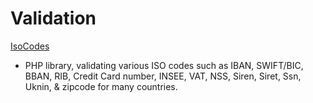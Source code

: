 # Validation #

[IsoCodes](https://github.com/ronanguilloux/IsoCodes)

 * PHP library, validating various ISO codes such as IBAN, SWIFT/BIC, BBAN, RIB, Credit Card number, INSEE, VAT, NSS, Siren, Siret, Ssn, Uknin, & zipcode for many countries.
